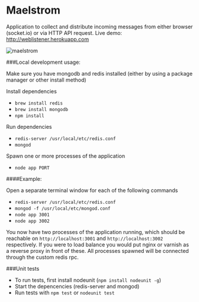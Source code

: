 Maelstrom
=========

Application to collect and distribute incoming messages from either browser (socket.io) or via HTTP API request.
Live demo: http://weblistener.herokuapp.com

![maelstrom](http://s9.postimg.org/upplteq4t/Skjermbilde_2014_06_17_kl_09_51_40.png "Maelstrom")

###Local development usage:

Make sure you have mongodb and redis installed (either by using a package manager or other install method)

Install dependencies

* ```brew install redis```
* ```brew install mongodb```
* ```npm install```

Run dependencies

* ```redis-server /usr/local/etc/redis.conf```
* ```mongod```

Spawn one or more processes of the application

* ```node app PORT```

####Example:

Open a separate terminal window for each of the following commands

- ```redis-server /usr/local/etc/redis.conf```
- ```mongod -f /usr/local/etc/mongod.conf```
- ```node app 3001```
- ```node app 3002```

You now have two processes of the application running,
which should be reachable on ```http://localhost:3001``` and ```http://localhost:3002``` respectively.
If you were to load balance you would put nginx or varnish as a reverse proxy in front of these. All processes spawned will be connected through the custom redis rpc.

###Unit tests

- To run tests, first install nodeunit (```npm install nodeunit -g```)
- Start the depencencies (redis-server and mongod)
- Run tests with ```npm test``` or ```nodeunit test```